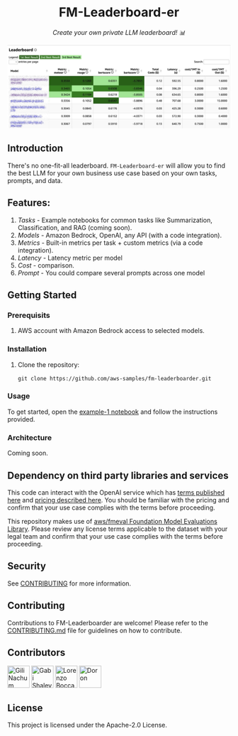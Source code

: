 
<h1 align="center">
FM-Leaderboard-er 
</h1>
<p align="center">
  <i align="center">Create your own private LLM leaderboard! 📊 
  </i>
</p>
<img src="./resources/screenshot.jpg"/>

## Introduction
There's no one-fit-all leaderboard. `FM-Leaderboard-er` will allow you to find the best LLM for your own business use case based on your own tasks, prompts, and data. 

## Features:
1. *Tasks* - Example notebooks for common tasks like Summarization, Classification, and RAG (coming soon).
2. *Models* -  Amazon Bedrock, OpenAI, any API (with a code integration).
3. *Metrics* - Built-in metrics per task + custom metrics (via a code integration).
4. *Latency* - Latency metric per model
5. *Cost* - comparison.
6. *Prompt* - You could compare several prompts across one model

## Getting Started
### Prerequisits
1. AWS account with Amazon Bedrock access to selected models.

### Installation
1. Clone the repository:
   ```
   git clone https://github.com/aws-samples/fm-leaderboarder.git
   ```
### Usage

To get started, open the [example-1 notebook](./summariziation_example.ipynb) and follow the instructions provided.

### Architecture
Coming soon.

## Dependency on third party libraries and services
This code can interact with the OpenAI service which has [terms published here](https://openai.com/policies/terms-of-use) and [pricing described here](https://openai.com/pricing). You should be familiar with the pricing and confirm that your use case complies with the terms before proceeding.

This repository makes use of [aws/fmeval Foundation Model Evaluations Library](https://github.com/aws/fmeval). Please review any license terms applicable to the dataset with your legal team and confirm that your use case complies with the terms before proceeding.

## Security

See [CONTRIBUTING](CONTRIBUTING.md#security-issue-notifications) for more information.

## Contributing

Contributions to FM-Leaderboarder are welcome! Please refer to the [CONTRIBUTING.md](CONTRIBUTING.md) file for guidelines on how to contribute.

## Contributors

[//]: contributor-faces

<a href="https://github.com/gilinachum"><img src="https://avatars.githubusercontent.com/u/1893166?v=4" title="Gili Nachum" width="50" height="50"></a>
<a href="https://github.com/gabishalev"><img src="https://avatars.githubusercontent.com/u/163285646?v=4" title="Gabi Shalev" width="50" height="50"></a>
<a href="https://github.com/LorenzoBoccaccia"><img src="https://avatars.githubusercontent.com/u/3062853?v=4" title="Lorenzo Boccaccia" width="50" height="50"></a>
<a href="https://github.com/doronbl"><img src="https://avatars.githubusercontent.com/u/1909792?v=4" title="Doron" width="50" height="50"></a>


## License

This project is licensed under the Apache-2.0 License.

